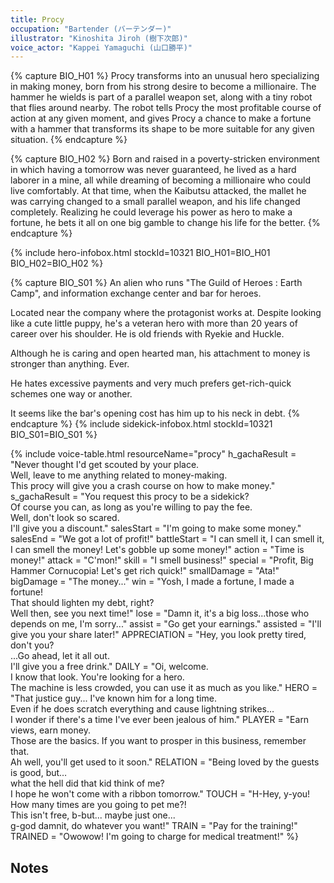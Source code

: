 ```yaml
---
title: Procy
occupation: "Bartender (バーテンダー)"
illustrator: "Kinoshita Jiroh (樹下次郎)"
voice_actor: "Kappei Yamaguchi (山口勝平)"
---
```


{% capture BIO_H01 %}
Procy transforms into an unusual hero specializing in making money, born from his strong desire to become a millionaire. The hammer he wields is part of a parallel weapon set, along with a tiny robot that flies around nearby. The robot  tells Procy the most profitable course of action at any given moment, and gives Procy a chance to make a fortune with a hammer that transforms its shape to be more suitable for any given situation.
{% endcapture %}

{% capture BIO_H02 %}
Born and raised in a poverty-stricken environment in which having a tomorrow was never guaranteed, he lived as a hard laborer in a mine, all while dreaming of becoming a millionaire who could live comfortably. At that time, when the Kaibutsu attacked, the mallet he was carrying changed to a small parallel weapon, and his life changed completely. Realizing he could leverage his power as hero to make a fortune, he bets it all on one big gamble to change his life for the better.
{% endcapture %}

{% include hero-infobox.html stockId=10321 BIO_H01=BIO_H01 BIO_H02=BIO_H02 %}

{% capture BIO_S01 %}
An alien who runs "The Guild of Heroes : Earth Camp", and information exchange center and bar for heroes.

Located near the company where the protagonist works at. Despite looking like a cute little puppy, he's a veteran hero with more than 20 years of career over his shoulder. He is old friends with Ryekie and Huckle.

Although he is caring and open hearted man, his attachment to money is stronger than anything. Ever.

He hates excessive payments and very much prefers get-rich-quick schemes one way or another.

It seems like the bar's opening cost has him up to his neck in debt.
{% endcapture %}
{% include sidekick-infobox.html stockId=10321 BIO_S01=BIO_S01 %}

{% include voice-table.html resourceName="procy"
h_gachaResult = "Never thought I'd get scouted by your place.<br>Well, leave to me anything related to money-making.<br>This procy will give you a crash course on how to make money."
s_gachaResult = "You request this procy to be a sidekick?<br>Of course you can, as long as you're willing to pay the fee.<br>Well, don't look so scared.<br>I'll give you a discount."
salesStart = "I'm going to make some money."
salesEnd = "We got a lot of profit!"
battleStart = "I can smell it, I can smell it, I can smell the money! Let's gobble up some money!"
action = "Time is money!"
attack = "C'mon!"
skill = "I smell business!"
special = "Profit, Big Hammer Cornucopia! Let's get rich quick!"
smallDamage = "Ata!"
bigDamage = "The money..."
win = "Yosh, I made a fortune, I made a fortune!<br>That should lighten my debt, right?<br>Well then, see you next time!"
lose = "Damn it, it's a big loss...those who depends on me, I'm sorry..."
assist = "Go get your earnings."
assisted = "I'll give you your share later!"
APPRECIATION = "Hey, you look pretty tired, don't you?<br>...Go ahead, let it all out.<br>I'll give you a free drink."
DAILY = "Oi, welcome.<br>I know that look. You're looking for a hero.<br>The machine is less crowded, you can use it as much as you like."
HERO = "That justice guy... I've known him for a long time.<br>Even if he does scratch everything and cause lightning strikes…<br> I wonder if there's a time I've ever been jealous of him."
PLAYER = "Earn views, earn money.<br>Those are the basics. If you want to prosper in this business, remember that.<br>Ah well, you'll get used to it soon."
RELATION = "Being loved by the guests is good, but…<br>what the hell did that kid think of me?<br>I hope he won't come with a ribbon tomorrow."
TOUCH = "H-Hey, y-you! How many times are you going to pet me?!<br>This isn't free, b-but... maybe just one...<br>g-god damnit, do whatever you want!"
TRAIN = "Pay for the training!"
TRAINED = "Owowow! I'm going to charge for medical treatment!"
%}

## Notes
